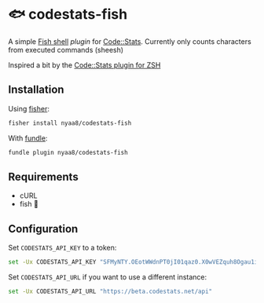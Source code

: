 🐟 codestats-fish
=================

A simple [Fish shell](https://fishshell.com/) *plugin* for [Code::Stats](https://codestats.net/).
Currently only counts characters from executed commands (sheesh)

Inspired a bit by the [Code::Stats plugin for ZSH](https://gitlab.com/code-stats/code-stats-zsh)

Installation
------------

Using [fisher](https://github.com/jorgebucaran/fisher):

```sh
fisher install nyaa8/codestats-fish
```

With [fundle](https://github.com/danhper/fundle):

```sh
fundle plugin nyaa8/codestats-fish
```

Requirements
------------
* cURL
* fish 🙂

Configuration
-------------

Set `CODESTATS_API_KEY` to a token:
```sh
set -Ux CODESTATS_API_KEY "SFMyNTY.OEotWWdnPT0jI01qaz0.X0wVEZquh8Ogau1iTtBihYqqL71FD8N6p5ChQiIpaxQ"
```

Set `CODESTATS_API_URL` if you want to use a different instance:
```sh
set -Ux CODESTATS_API_URL "https://beta.codestats.net/api"
```
